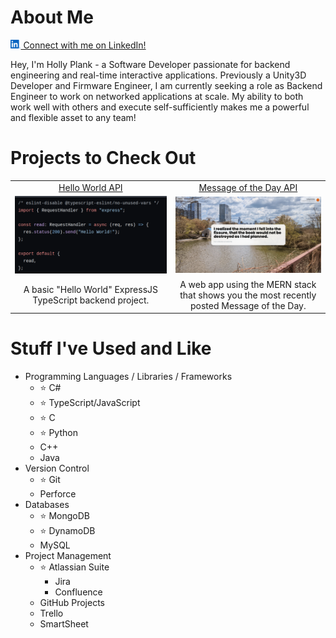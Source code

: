 # About Me
<a href="https://www.linkedin.com/in/hollyplankdev/"><img alt="LinkedIn Icon" src="media/icons/linkedin.svg" height=14/> Connect with me on LinkedIn!</a>

Hey, I'm Holly Plank - a Software Developer passionate for backend engineering and real-time interactive applications. Previously a Unity3D Developer and Firmware Engineer, I am currently seeking a role as Backend Engineer to work on networked applications at scale. My ability to both work well with others and execute self-sufficiently makes me a powerful and flexible asset to any team!

# Projects to Check Out
|  |  |
:-:|:-:
|  [Hello World API](https://github.com/hollyplankdev/hello-world-api-ts) | [Message of the Day API](https://github.com/hollyplankdev/motd-api-ts) |
| ![](media/hello-world-project-scaled.png) | ![](media/motd-project-scaled.png) |
| A basic "Hello World" ExpressJS TypeScript backend project. | A web app using the MERN stack that shows you the most recently posted Message of the Day. |

# Stuff I've Used and Like
- Programming Languages / Libraries / Frameworks
    - ⭐ C#
    - ⭐ TypeScript/JavaScript
    - ⭐ C
    - ⭐ Python
    - C++
    - Java
- Version Control
    - ⭐ Git
    - Perforce
- Databases
    - ⭐ MongoDB
    - ⭐ DynamoDB
    - MySQL
- Project Management
    - ⭐ Atlassian Suite
        - Jira
        - Confluence
    - GitHub Projects
    - Trello
    - SmartSheet


<!-- Thank you to colored-icons for the social media icons! https://github.com/dheereshagrwal/colored-icons -->
<!--
**hollyplankdev/hollyplankdev** is a ✨ _special_ ✨ repository because its `README.md` (this file) appears on your GitHub profile.

Here are some ideas to get you started:

- 🔭 I’m currently working on ...
- 🌱 I’m currently learning ...
- 👯 I’m looking to collaborate on ...
- 🤔 I’m looking for help with ...
- 💬 Ask me about ...
- 📫 How to reach me: ...
- 😄 Pronouns: ...
- ⚡ Fun fact: ...
-->
